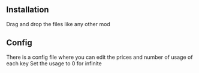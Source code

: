 ## Installation
Drag and drop the files like any other mod

## Config
There is a config file where you can edit the prices and number of usage of each key
Set the usage to 0 for infinite